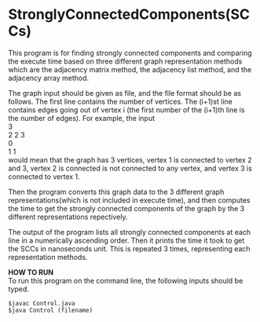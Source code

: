 # StronglyConnectedComponents(SCCs)

This program is for finding strongly connected components and comparing the execute time based on three different graph representation methods which are the adjacency matrix method, the adjacency list method, and the adjacency array method.

The graph input should be given as file, and the file format should be as follows. The first line contains the number of vertices. The (i+1)st line contains edges going out of vertex i (the first number of the (i+1)th line is the number of edges). For example, the input\
3\
2 2 3\
0\
1 1\
would mean that the graph has 3 vertices, vertex 1 is connected to vertex 2 and 3, vertex 2 is connected is not connected to any vertex, and vertex 3 is connected to vertex 1.

Then the program converts this graph data to the 3 different graph representations(which is not included in execute time), and then computes the time to get the strongly connected components of the graph by the 3 different representations repectively.

The output of the program lists all strongly connected components at each line in a numerically ascending order. Then it prints the time it took to get the SCCs in nanoseconds unit. This is repeated 3 times, representing each representation methods.

**HOW TO RUN**\
To run this program on the command line, the following inputs should be typed.
```
$javac Control.java
$java Control (filename)
```
